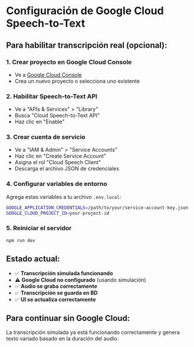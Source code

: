 # Configuración de Google Cloud Speech-to-Text

## Para habilitar transcripción real (opcional):

### 1. Crear proyecto en Google Cloud Console
- Ve a [Google Cloud Console](https://console.cloud.google.com/)
- Crea un nuevo proyecto o selecciona uno existente

### 2. Habilitar Speech-to-Text API
- Ve a "APIs & Services" > "Library"
- Busca "Cloud Speech-to-Text API"
- Haz clic en "Enable"

### 3. Crear cuenta de servicio
- Ve a "IAM & Admin" > "Service Accounts"
- Haz clic en "Create Service Account"
- Asigna el rol "Cloud Speech Client"
- Descarga el archivo JSON de credenciales

### 4. Configurar variables de entorno
Agrega estas variables a tu archivo `.env.local`:

```bash
GOOGLE_APPLICATION_CREDENTIALS=/path/to/your/service-account-key.json
GOOGLE_CLOUD_PROJECT_ID=your-project-id
```

### 5. Reiniciar el servidor
```bash
npm run dev
```

## Estado actual:
- ✅ **Transcripción simulada funcionando**
- ⚠️ **Google Cloud no configurado** (usando simulación)
- ✅ **Audio se graba correctamente**
- ✅ **Transcripción se guarda en BD**
- ✅ **UI se actualiza correctamente**

## Para continuar sin Google Cloud:
La transcripción simulada ya está funcionando correctamente y genera texto variado basado en la duración del audio.

